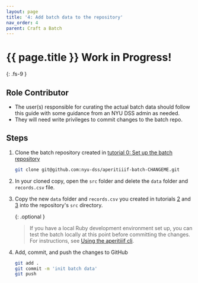 ```yaml
---
layout: page
title: '4: Add batch data to the repository'
nav_order: 4
parent: Craft a Batch
---
```

# {{ page.title }} <span class="label label-purple">Work in Progress!</span>
{: .fs-9 }

## Role <span class="label label-yellow">Contributor</span>

- The user(s) responsible for curating the actual batch data should follow this guide with some guidance from an NYU DSS admin as needed.
- They will need write privileges to commit changes to the batch repo.

## Steps

1. Clone the batch repository created in [tutorial 0: Set up the batch repository](set-up-batch-repository.html)

    ``` sh
    git clone git@github.com:nyu-dss/aperitiiif-batch-CHANGEME.git
    ```

2. In your cloned copy, open the `src` folder and delete the `data` folder and `records.csv` file.

3. Copy the new `data` folder and `records.csv` you created in tutorials [2](collect-the-batch-images.html) and [3](create-batch-metadata.html) into the repository's `src` directory.

    {: .optional }
    > If you have a local Ruby development environment set up, you can test the batch locally at this point before committing the changes. For instructions, see [Using the aperitiiif cli](../admin/use-aperitiiif-cli.html).

4. Add, commit, and push the changes to GitHub

    ``` sh
    git add .
    git commit -m 'init batch data'
    git push
    ```
